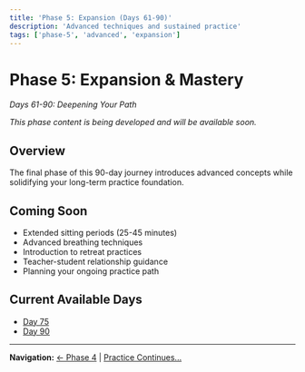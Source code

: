 ```yaml
---
title: 'Phase 5: Expansion (Days 61-90)'
description: 'Advanced techniques and sustained practice'
tags: ['phase-5', 'advanced', 'expansion']
---
```


# Phase 5: Expansion & Mastery

_Days 61-90: Deepening Your Path_

_This phase content is being developed and will be available soon._

## Overview

The final phase of this 90-day journey introduces advanced concepts while solidifying your long-term practice foundation.

## Coming Soon

-   Extended sitting periods (25-45 minutes)
-   Advanced breathing techniques
-   Introduction to retreat practices
-   Teacher-student relationship guidance
-   Planning your ongoing practice path

## Current Available Days

-   [Day 75](../days/day75.md)
-   [Day 90](../days/day90.md)

---

**Navigation:** [← Phase 4](phase-04-integration-days-46-60.md) | [Practice Continues...](../foundations/core-practices.md)

